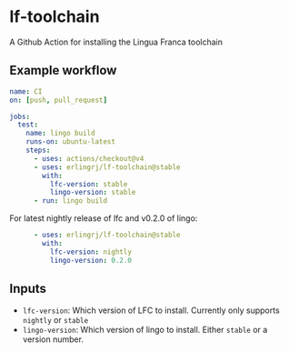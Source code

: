 # lf-toolchain
A Github Action for installing the Lingua Franca toolchain

## Example workflow

```yaml
name: CI
on: [push, pull_request]

jobs:
  test:
    name: lingo build
    runs-on: ubuntu-latest
    steps:
      - uses: actions/checkout@v4
      - uses: erlingrj/lf-toolchain@stable
        with:
          lfc-version: stable
          lingo-version: stable
      - run: lingo build
```

For latest nightly release of lfc and v0.2.0 of lingo:
```yaml
      - uses: erlingrj/lf-toolchain@stable
        with:
          lfc-version: nightly
          lingo-version: 0.2.0

```

## Inputs
- `lfc-version`: Which version of LFC to install. Currently only supports `nightly` or `stable`
- `lingo-version`: Which version of lingo to install. Either `stable` or a version number.